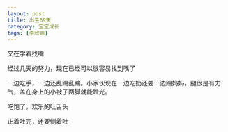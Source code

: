 ```yaml
---
layout: post
title: 出生69天
category: 宝宝成长
tags: [李欣娜]
---
```

又在学着找嘴
<img src="http://lh6.ggpht.com/veryfaint/SHH5jtdihrI/AAAAAAAAATE/PHXUn1QDCk4/100_3384.JPG?imgmax=720" alt="">

经过几天的努力，现在已经可以很容易找到嘴了
<img src="http://lh6.ggpht.com/veryfaint/SHH5j1tZUjI/AAAAAAAAATM/v-po_Ic8MMY/100_3402.JPG?imgmax=720" alt="">

一边吃手，一边还乱踢乱踹。小家伙现在一边吃奶还要一边踢妈妈，腿很是有力气，盖在身上的小被子两脚就能蹬光。
<img src="http://lh4.ggpht.com/veryfaint/SHH5j6Gf7LI/AAAAAAAAATU/bvJvo6rC5lY/100_3405.JPG?imgmax=720" alt="">

吃饱了，欢乐的吐舌头
<img src="http://lh5.ggpht.com/veryfaint/SHH5i4OcvLI/AAAAAAAAAS0/8cUWUCwt6lE/100_3464.JPG?imgmax=720" alt="">

正着吐完，还要侧着吐
<img src="http://lh3.ggpht.com/veryfaint/SHH5jG25iZI/AAAAAAAAAS8/ISCh_QhQhvQ/100_3465.JPG?imgmax=720" alt="">